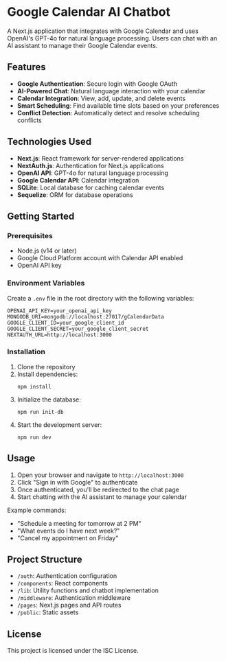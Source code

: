 # Google Calendar AI Chatbot

A Next.js application that integrates with Google Calendar and uses OpenAI's GPT-4o for natural language processing. Users can chat with an AI assistant to manage their Google Calendar events.

## Features

- **Google Authentication**: Secure login with Google OAuth
- **AI-Powered Chat**: Natural language interaction with your calendar
- **Calendar Integration**: View, add, update, and delete events
- **Smart Scheduling**: Find available time slots based on your preferences
- **Conflict Detection**: Automatically detect and resolve scheduling conflicts

## Technologies Used

- **Next.js**: React framework for server-rendered applications
- **NextAuth.js**: Authentication for Next.js applications
- **OpenAI API**: GPT-4o for natural language processing
- **Google Calendar API**: Calendar integration
- **SQLite**: Local database for caching calendar events
- **Sequelize**: ORM for database operations

## Getting Started

### Prerequisites

- Node.js (v14 or later)
- Google Cloud Platform account with Calendar API enabled
- OpenAI API key

### Environment Variables

Create a `.env` file in the root directory with the following variables:

```
OPENAI_API_KEY=your_openai_api_key
MONGODB_URI=mongodb://localhost:27017/gCalendarData
GOOGLE_CLIENT_ID=your_google_client_id
GOOGLE_CLIENT_SECRET=your_google_client_secret
NEXTAUTH_URL=http://localhost:3000
```

### Installation

1. Clone the repository
2. Install dependencies:
   ```
   npm install
   ```
3. Initialize the database:
   ```
   npm run init-db
   ```
4. Start the development server:
   ```
   npm run dev
   ```

## Usage

1. Open your browser and navigate to `http://localhost:3000`
2. Click "Sign in with Google" to authenticate
3. Once authenticated, you'll be redirected to the chat page
4. Start chatting with the AI assistant to manage your calendar

Example commands:
- "Schedule a meeting for tomorrow at 2 PM"
- "What events do I have next week?"
- "Cancel my appointment on Friday"

## Project Structure

- `/auth`: Authentication configuration
- `/components`: React components
- `/lib`: Utility functions and chatbot implementation
- `/middleware`: Authentication middleware
- `/pages`: Next.js pages and API routes
- `/public`: Static assets

## License

This project is licensed under the ISC License.
